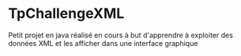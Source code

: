 # TpChallengeXML
Petit projet en java réalisé en cours à but d'apprendre à exploiter des données XML et les afficher dans une interface graphique​
